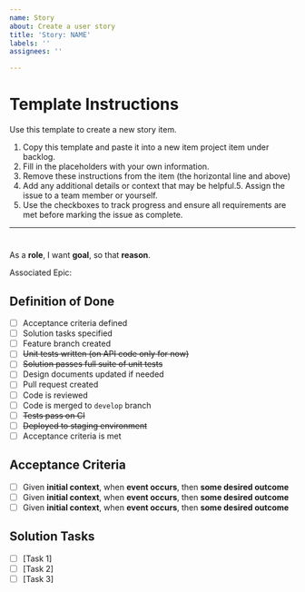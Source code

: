 ```yaml
---
name: Story
about: Create a user story
title: 'Story: NAME'
labels: ''
assignees: ''

---
```


# Template Instructions

Use this template to create a new story item.

1. Copy this template and paste it into a new item project item under backlog.
2. Fill in the placeholders with your own information.
3. Remove these instructions from the item (the horizontal line and above)
4. Add any additional details or context that may be helpful.5. Assign the issue to a team member or yourself.
6. Use the checkboxes to track progress and ensure all requirements are met before marking the issue as complete.

---

# <Story Title>

As a **role**, I want **goal**, so that **reason**.

Associated Epic:

## Definition of Done

- [ ] Acceptance criteria defined
- [ ] Solution tasks specified
- [ ] Feature branch created
- [ ] ~~Unit tests written (on API code only for now)~~
- [ ] ~~Solution passes full suite of unit tests~~
- [ ] Design documents updated if needed
- [ ] Pull request created
- [ ] Code is reviewed
- [ ] Code is merged to `develop` branch
- [ ] ~~Tests pass on CI~~
- [ ] ~~Deployed to staging environment~~
- [ ] Acceptance criteria is met

## Acceptance Criteria

- [ ] Given **initial context**, when **event occurs**, then **some desired outcome**
- [ ] Given **initial context**, when **event occurs**, then **some desired outcome**
- [ ] Given **initial context**, when **event occurs**, then **some desired outcome**

## Solution Tasks

- [ ] [Task 1]
- [ ] [Task 2]
- [ ] [Task 3]
